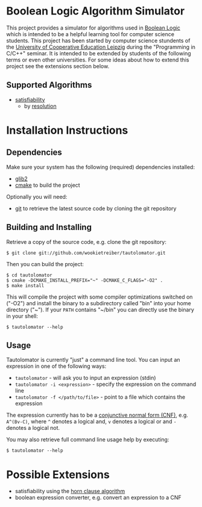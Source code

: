 Boolean Logic Algorithm Simulator
=================================

This project provides a simulator for algorithms used in [Boolean Logic][1]
which is intended to be a helpful learning tool for computer science students.
This project has been started by computer science stundents of the [University
of Cooperative Education Leipzig][9] during the "Programming in C/C++" seminar.
It is intended to be extended by students of the following terms or even other
universities. For some ideas about how to extend this project see the extensions
section below.


Supported Algorithms
--------------------

- [satisfiability][6]
  - by [resolution][7]


Installation Instructions
=========================

Dependencies
------------

Make sure your system has the following (required) dependencies installed:

- [glib2][2]
- [cmake][3] to build the project

Optionally you will need:

- [git][4] to retrieve the latest source code by cloning the git repository

Building and Installing
-----------------------

Retrieve a copy of the source code, e.g. clone the git repository:

```
$ git clone git://github.com/wookietreiber/tautolomator.git
```

Then you can build the project:

```
$ cd tautolomator
$ cmake -DCMAKE_INSTALL_PREFIX="~" -DCMAKE_C_FLAGS="-O2" .
$ make install
```

This will compile the project with some compiler optimizations switched on
("-O2") and install the binary to a subdirectory called "bin" into your home
directory ("~"). If your `PATH` contains "~/bin" you can directly use the
binary in your shell:

```
$ tautolomator --help
```

Usage
-----

Tautolomator is currently "just" a command line tool. You can input an
expression in one of the following ways:

- `tautolomator` - will ask you to input an expression (stdin)
- `tautolomator -i <expression>` - specify the expression on the command line
- `tautolomator -f </path/to/file>` - point to a file which contains the
  expression

The expression currently has to be a [conjunctive normal form (CNF)][5], e.g.
`A^(Bv-C)`, where `^` denotes a logical and, `v` denotes a logical or and `-`
denotes a logical not.

You may also retrieve full command line usage help by executing:

```
$ tautolomator --help
```


Possible Extensions
===================

- satisfiability using the [horn clause algorithm][8]
- boolean expression converter, e.g. convert an expression to a CNF


[1]: http://en.wikipedia.org/wiki/Boolean_logic
[2]: http://developer.gnome.org/glib/
[3]: http://www.cmake.org/
[4]: http://git-scm.com/
[5]: http://en.wikipedia.org/wiki/Conjunctive_normal_form
[6]: http://en.wikipedia.org/wiki/Boolean_satisfiability_problem
[7]: http://en.wikipedia.org/wiki/Resolution_(logic)
[8]: http://en.wikipedia.org/wiki/Horn-satisfiability
[9]: http://www.ba-leipzig.de/

